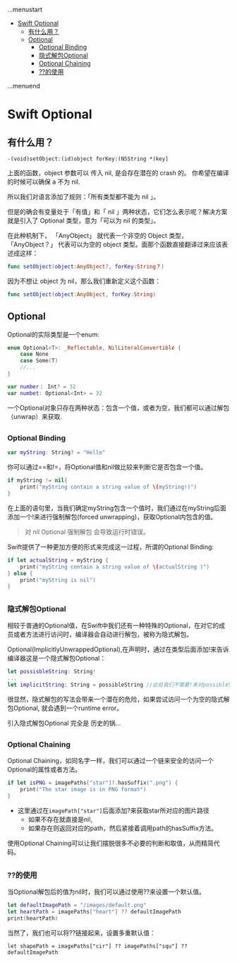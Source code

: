 ...menustart

- [Swift Optional](#7e8b6c75b8623a87364201114150aa60)
    - [有什么用？](#b49228e7dbd38a64c71a528307f8e0a2)
    - [Optional](#ebb061953c0454b2c8ee7b0ac615ebcd)
        - [Optional Binding](#23b4bcc6b144fc01dc2c5b7b903d7eb1)
        - [隐式解包Optional](#37f80459b8739bb1626224a44c92b348)
        - [Optional Chaining](#c6b4dba958efc3f0aa8e21e2cb38d36a)
        - [??的使用](#6549f14d25cd64e26d5474d70e651360)

...menuend


<h2 id="7e8b6c75b8623a87364201114150aa60"></h2>


# Swift Optional 

<h2 id="b49228e7dbd38a64c71a528307f8e0a2"></h2>


## 有什么用？

```oc
-(void)setObject:(id)object forKey:(NSString *)key]
```

上面的函数，object 参数可以 传入 nil, 是会存在潜在的 crash 的。 你希望在编译的时候可以确保 a 不为 nil.

所以我们对语言添加了规则：「所有类型都不能为 nil 」。

但是的确会有变量处于「有值」和「 nil 」两种状态，它们怎么表示呢？解决方案就是引入了 Optional 类型，意为「可以为 nil 的类型」。

在此种机制下， 「AnyObject」 就代表一个非空的 Object 类型， 「AnyObject？」 代表可以为空的 object 类型。面那个函数直接翻译过来应该表述成这样：

```swift
func setObject(object:AnyObject?, forKey:String？)
```

因为不想让 object 为 nil，那么我们重新定义这个函数：

```swift
func setObject(object:AnyObject, forKey:String)
```

<h2 id="ebb061953c0454b2c8ee7b0ac615ebcd"></h2>


## Optional

Optional的实际类型是一个enum: 

```swift
enum Optional<T>: _Reflectable, NilLiteralConvertible {
    case None
    case Some(T)
    //...
}
```

```swift
var number： Int? = 32
var numbet: Optional<Int> = 32
```

一个Optional对象只存在两种状态：包含一个值，或者为空，我们都可以通过解包（unwrap）来获取.


<h2 id="23b4bcc6b144fc01dc2c5b7b903d7eb1"></h2>


### Optional Binding

```swift
var myString: String? = "Hello"
```

你可以通过==和!=，将Optional值和nil做比较来判断它是否包含一个值。

```swift
if myString != nil{
    print("myString contain a string value of \(myString!)")
}
```

在上面的语句里，当我们确定myString包含一个值时，我们通过在myString后面添加一个!来进行强制解包(forced unwrapping)，获取Optional内包含的值。

> 对 nil Optional  强制解包 会导致运行时错误。

Swift提供了一种更加方便的形式来完成这一过程，所谓的Optional Binding:

```swift
if let actualString = myString {
    print("myString contain a string value of \(actualString )")
} else {
    print("myString is nil")
}
```

<h2 id="37f80459b8739bb1626224a44c92b348"></h2>


### 隐式解包Optional

相较于普通的Optional值，在Swift中我们还有一种特殊的Optional，在对它的成员或者方法进行访问时，编译器会自动进行解包，被称为隐式解包。

Optional(ImplicitlyUnwrappedOptional),在声明时，通过在类型后面添加!来告诉编译器这是一个隐式解包Optional：

```swift
let possisbleString: String! 
...
let implicitString: String = possibleString //此处我们不需要!来对possibleString 进行显示解包
```

很显然，隐式解包的写法会带来一个潜在的危险，如果尝试访问一个为空的隐式解包Optional, 就会遇到一个runtime error。

引入隐式解包Optional 完全是 历史的锅...


<h2 id="c6b4dba958efc3f0aa8e21e2cb38d36a"></h2>


### Optional Chaining

Optional Chaining，如同名字一样，我们可以通过一个链来安全的访问一个Optional的属性或者方法。

```swift
if let isPNG = imagePaths["star"]?.hasSuffix(".png") {
    print("The star image is in PNG format")
}
```

- 这里通过在`imagePath["star"]`后面添加?来获取star所对应的图片路径
   - 如果不存在就直接是nil,
   - 如果存在则返回对应的path，然后紧接着调用path的hasSuffix方法。

使用Optional Chaining可以让我们摆脱很多不必要的判断和取值，从而精简代码。


<h2 id="6549f14d25cd64e26d5474d70e651360"></h2>


### ??的使用

当Optional解包后的值为nil时，我们可以通过使用??来设置一个默认值。


```swift
let defaultImagePath = "/images/default.png"
let heartPath = imagePaths["heart"] ?? defaultImagePath
print(heartPath)
```

当然了，我们也可以将??链接起来，设置多重默认值：

```
let shapePath = imagePaths["cir"] ?? imagePaths["squ"] ?? defaultImagePath
```








